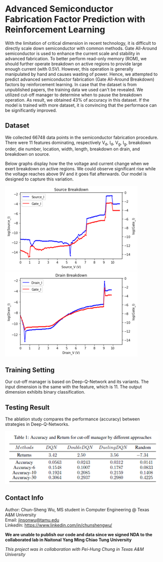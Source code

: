 # Advanced Semiconductor Fabrication Factor Prediction with Reinforcement Learning
With the limitation of critical dimension in recent technology, it is difficult to directly scale down semiconductor with common methods. Gate All-Around semiconductor is used to enhance the current scale and stability in advanced fabrication. To better perform read-only memory (ROM), we should further operate breakdown on active regions to provide large enough current (with 0.5V). However, this operation is generally manipulated by hand and causes wasting of power. Hence, we attempted to predict advanced semiconductor fabrication (Gate All-Around Breakdown) factors by reinforcement learning. In case that the dataset is from unpublished papers, the training data we used can't be revealed. We utilized cut-off manager to determine when to pause the breakdown operation. As result, we obtained 43% of accuracy in this dataset. If the model is trained with more dataset, it is convincing that the performace can be significantly improved.

## Dataset
We collected 66748 data points in the semiconductor fabrication procedure. There were 11 features dominating, respectively V<sub>d</sub>, I<sub>d</sub>, V<sub>g</sub>, I<sub>g</sub>, breakdown order, die number, location, width, length, breakdown on drain, and breakdown on source.

Below graphs display how the the voltage and current change when we exert breakdown on active regions. We could observe significant rise while the voltage reaches above 9V and it goes flat afterwards. Our model is designed to capture this variation.
  
![plot](./Source_Breakdown.png) ![plot](./Drain_Breakdown.png)

## Training Setting
Our cut-off manager is based on Deep-Q-Network and its variants. The input dimension is the same with the feature, which is 11. The output dimension exhibits binary classification.  

## Testing Result
The ablation study compares the performance (accuracy) between strategies in Deep-Q-Networks. 
  
![plot](./Accuracy.PNG)

## Contact Info
Author: Chun-Sheng Wu, MS student in Computer Engineering @ Texas A&M University  
Email: jinsonwu@tamu.edu  
LinkedIn: https://www.linkedin.com/in/chunshengwu/

**We are unable to publish our code and data since we signed NDA to the collaborated lab in Naitonal Yang Ming Chiao Tung University**  
  
*This project was in collaboration with Pei-Hung Chung in Texas A&M University*
